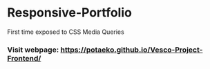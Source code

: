 # Responsive-Portfolio
First time exposed to CSS Media Queries

### Visit webpage: https://potaeko.github.io/Vesco-Project-Frontend/
